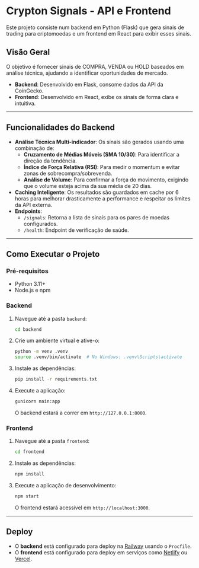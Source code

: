 # Crypton Signals - API e Frontend

Este projeto consiste num backend em Python (Flask) que gera sinais de trading para criptomoedas e um frontend em React para exibir esses sinais.

## Visão Geral

O objetivo é fornecer sinais de COMPRA, VENDA ou HOLD baseados em análise técnica, ajudando a identificar oportunidades de mercado.

- **Backend**: Desenvolvido em Flask, consome dados da API da CoinGecko.
- **Frontend**: Desenvolvido em React, exibe os sinais de forma clara e intuitiva.

---

## Funcionalidades do Backend

- **Análise Técnica Multi-indicador**: Os sinais são gerados usando uma combinação de:
  - **Cruzamento de Médias Móveis (SMA 10/30)**: Para identificar a direção da tendência.
  - **Índice de Força Relativa (RSI)**: Para medir o momentum e evitar zonas de sobrecompra/sobrevenda.
  - **Análise de Volume**: Para confirmar a força do movimento, exigindo que o volume esteja acima da sua média de 20 dias.
- **Caching Inteligente**: Os resultados são guardados em cache por 6 horas para melhorar drasticamente a performance e respeitar os limites da API externa.
- **Endpoints**:
  - `/signals`: Retorna a lista de sinais para os pares de moedas configurados.
  - `/health`: Endpoint de verificação de saúde.

---

## Como Executar o Projeto

### Pré-requisitos

- Python 3.11+
- Node.js e npm

### Backend

1.  Navegue até a pasta `backend`:
    ```bash
    cd backend
    ```
2.  Crie um ambiente virtual e ative-o:
    ```bash
    python -m venv .venv
    source .venv/bin/activate  # No Windows: .venv\Scripts\activate
    ```
3.  Instale as dependências:
    ```bash
    pip install -r requirements.txt
    ```
4.  Execute a aplicação:
    ```bash
    gunicorn main:app
    ```
    O backend estará a correr em `http://127.0.0.1:8000`.

### Frontend

1.  Navegue até a pasta `frontend`:
    ```bash
    cd frontend
    ```
2.  Instale as dependências:
    ```bash
    npm install
    ```
3.  Execute a aplicação de desenvolvimento:
    ```bash
    npm start
    ```
    O frontend estará acessível em `http://localhost:3000`.

---

## Deploy

- O **backend** está configurado para deploy na [Railway](https://railway.app/ ) usando o `Procfile`.
- O **frontend** está configurado para deploy em serviços como [Netlify](https://www.netlify.com/ ) ou [Vercel](https://vercel.com/ ).
